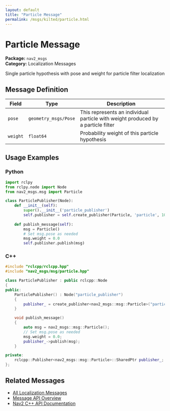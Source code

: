 ```yaml
---
layout: default
title: "Particle Message"
permalink: /msgs/kilted/particle.html
---
```


# Particle Message

**Package:** `nav2_msgs`  
**Category:** Localization Messages

Single particle hypothesis with pose and weight for particle filter localization

## Message Definition

| Field | Type | Description |
|-------|------|-------------|
| `pose` | `geometry_msgs/Pose` | This represents an individual particle with weight produced by a particle filter |
| `weight` | `float64` | Probability weight of this particle hypothesis |



## Usage Examples

### Python

```python
import rclpy
from rclpy.node import Node
from nav2_msgs.msg import Particle

class ParticlePublisher(Node):
    def __init__(self):
        super().__init__('particle_publisher')
        self.publisher = self.create_publisher(Particle, 'particle', 10)
        
    def publish_message(self):
        msg = Particle()
        # Set msg.pose as needed
        msg.weight = 0.0
        self.publisher.publish(msg)
```

### C++

```cpp
#include "rclcpp/rclcpp.hpp"
#include "nav2_msgs/msg/particle.hpp"

class ParticlePublisher : public rclcpp::Node
{
public:
    ParticlePublisher() : Node("particle_publisher")
    {
        publisher_ = create_publisher<nav2_msgs::msg::Particle>("particle", 10);
    }

    void publish_message()
    {
        auto msg = nav2_msgs::msg::Particle();
        // Set msg.pose as needed
        msg.weight = 0.0;
        publisher_->publish(msg);
    }

private:
    rclcpp::Publisher<nav2_msgs::msg::Particle>::SharedPtr publisher_;
};
```

## Related Messages

- [All Localization Messages](/kilted/msgs/index.html#localization-messages)
- [Message API Overview](/kilted/msgs/index.html)
- [Nav2 C++ API Documentation](/kilted/html/index.html)
